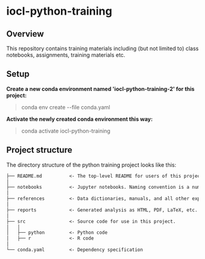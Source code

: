 # iocl-python-training  

## Overview

This repository contains training materials including (but not limited to) class notebooks, assignments, training materials etc.

## Setup

__Create a new conda environment named 'iocl-python-training-2' for this project:__
> conda env create --file conda.yaml

__Activate the newly created conda environment this way:__
> conda activate iocl-python-training

## Project structure

The directory structure of the python training project looks like this:  

```markdown
├── README.md          <- The top-level README for users of this project.
│
├── notebooks          <- Jupyter notebooks. Naming convention is a number (for ordering)
│
├── references         <- Data dictionaries, manuals, and all other explanatory materials.
│
├── reports            <- Generated analysis as HTML, PDF, LaTeX, etc.
│
├── src                <- Source code for use in this project.
│   │
│   ├── python         <- Python code  
│   ├── r              <- R code  
│
└── conda.yaml         <- Dependency specification
```
